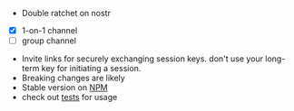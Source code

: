* Double ratchet on nostr
- [x] 1-on-1 channel
- [ ] group channel
* Invite links for securely exchanging session keys. don't use your long-term key for initiating a session.
* Breaking changes are likely
* Stable version on [NPM](https://www.npmjs.com/package/nostr-double-ratchet)
* check out [tests](./tests/) for usage

